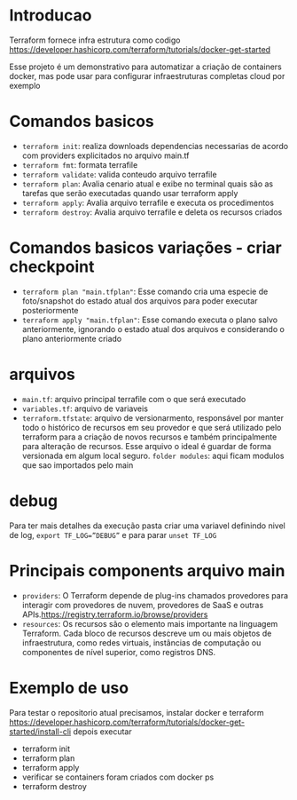 # Introducao
Terraform fornece infra estrutura como codigo
https://developer.hashicorp.com/terraform/tutorials/docker-get-started

Esse projeto é um demonstrativo para automatizar a criação de containers docker, mas pode usar para configurar infraestruturas completas cloud por exemplo

# Comandos basicos
- `terraform init`: realiza downloads dependencias necessarias de acordo com providers explicitados no arquivo main.tf
- `terraform fmt`: formata terrafile
- `terraform validate`: valida conteudo arquivo terrafile
- `terraform plan`: Avalia cenario atual e exibe no terminal quais são as tarefas que serão executadas quando usar terraform apply
- `terraform apply`: Avalia arquivo terrafile e executa os procedimentos
- `terraform destroy`: Avalia arquivo terrafile e deleta os recursos criados

# Comandos basicos variações - criar checkpoint
- `terraform plan "main.tfplan"`: Esse comando cria uma especie de foto/snapshot do estado atual dos arquivos para poder executar posteriormente
- `terraform apply "main.tfplan"`: Esse comando executa o plano salvo anteriormente, ignorando o estado atual dos arquivos e considerando o plano anteriormente criado

# arquivos
- `main.tf`: arquivo principal terrafile com o que será executado
- `variables.tf`: arquivo de variaveis
- `terraform.tfstate`: arquivo de versionarmento, responsável por manter todo o histórico de recursos em seu provedor e que será utilizado pelo terraform para a criação de novos 
recursos e também principalmente para alteração de recursos. Esse arquivo o ideal é guardar de forma versionada em algum local seguro.
`folder modules`: aqui ficam modulos que sao importados pelo main


# debug
Para ter mais detalhes da execução pasta criar uma variavel definindo nivel de log, `export TF_LOG=”DEBUG”` e para parar `unset TF_LOG`

# Principais components arquivo main
- `providers`: O Terraform depende de plug-ins chamados provedores para interagir com provedores de nuvem, provedores de SaaS e outras APIs.https://registry.terraform.io/browse/providers
- `resources`: Os recursos são o elemento mais importante na linguagem Terraform. Cada bloco de recursos descreve um ou mais objetos de infraestrutura, como redes virtuais, instâncias de computação ou componentes de nível superior, como registros DNS.






# Exemplo de uso
Para testar o repositorio atual precisamos, instalar docker e terraform https://developer.hashicorp.com/terraform/tutorials/docker-get-started/install-cli
depois executar 
- terraform init
- terraform plan
- terraform apply
- verificar se containers foram criados com docker ps
- terraform destroy

